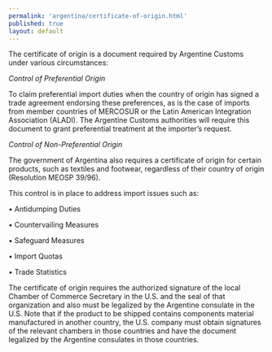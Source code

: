 ```yaml
---
permalink: 'argentina/certificate-of-origin.html'
published: true
layout: default
---
```

The certificate of origin is a document required by Argentine Customs under various circumstances:

_Control of Preferential Origin_ 

To claim preferential import duties when the country of origin has signed a trade agreement endorsing these preferences, as is the case of imports from member countries of MERCOSUR or the Latin American Integration Association (ALADI). The Argentine Customs authorities will require this document to grant preferential treatment at the importer’s request.

_Control of Non-Preferential Origin_

The government of Argentina also requires a certificate of origin for certain products, such as textiles and footwear, regardless of their country of origin (Resolution MEOSP 39/96).

This control is in place to address import issues such as:

•	Antidumping Duties

•	Countervailing Measures

•	Safeguard Measures

•	Import Quotas

•	Trade Statistics
 
The certificate of origin requires the authorized signature of the local Chamber of Commerce Secretary in the U.S. and the seal of that organization and also must be legalized by the Argentine consulate in the U.S. Note that if the product to be shipped contains components material manufactured in another country, the U.S. company must obtain signatures of the relevant chambers in those countries and have the document legalized by the Argentine consulates in those countries.
